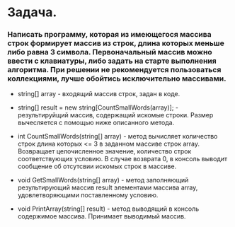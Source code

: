 # Задача.
### Написать программу, которая из имеющегося массива строк формирует массив из строк, длина которых меньше либо равна 3 символа. Первоначальный массив можно ввести с клавиатуры,  либо задать на старте выполнения алгоритма. При решении не рекомендуется пользоваться коллекциями, лучше обойтись исключительно массивами. 


* string[] array - входящий массив строк, задан в коде.
*  string[] result = new string[CountSmallWords(array)];  - результируйщий массив, содержащий искомые строки. Размер вычесляется с помощью ниже описанного метода.
* int CountSmallWords(string[] array) - метод вычисляет количество строк длина которых <= 3 в заданном массиве строк array. Возвращает целочисленное значение, количество строк соответствующих условию. В случае возврата 0, в консоль выводит сообщение об отсутсвии искомых строк в массиве.

* void GetSmallWords(string[] array) - метод заполняющий результирующий массив result элементами массива array, удовлетворяющими поставленному условию.

* void PrintArray(string[] result) - метод выводящий в консоль содержимое массива. Принимает выводимый массив.